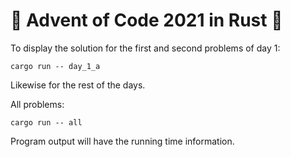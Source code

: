 # 🎄 Advent of Code 2021 in Rust 🦀

To display the solution for the first and second problems of day 1:
```
cargo run -- day_1_a
```
Likewise for the rest of the days.

All problems:
```
cargo run -- all
```
Program output will have the running time information.